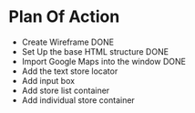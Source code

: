# Plan Of Action

- Create Wireframe DONE
- Set Up the base HTML structure DONE
- Import Google Maps into the window DONE 
- Add the text store locator 
- Add input box
- Add store list container
- Add individual store container